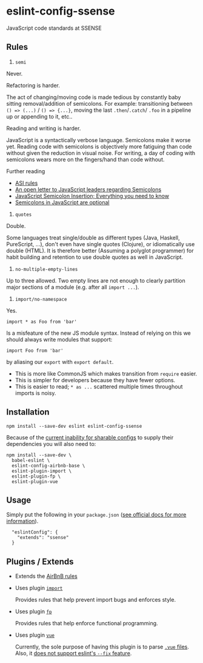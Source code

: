 # eslint-config-ssense

JavaScript code standards at SSENSE

## Rules

1. `semi`

  Never.

  Refactoring is harder.

  The act of changing/moving code  is made tedious by constantly baby sitting removal/addition of semicolons. For example: transitioning between `() => (...)` / `() => {...}`, moving the last `.then`/`.catch`/ `.foo` in a pipeline up or appending to it, etc..

  Reading and writing is harder.

  JavaScript is a syntactically verbose language. Semicolons make it worse yet. Reading code with semicolons is objectively more fatiguing than code without given the reduction in visual noise. For writing, a day of coding with semicolons wears more on the fingers/hand than code without.

  Further reading

  * [ASI rules](http://stackoverflow.com/questions/2846283/what-are-the-rules-for-javascripts-automatic-semicolon-insertion-asi)
  * [An open letter to JavaScript leaders regarding Semicolons](http://blog.izs.me/post/2353458699/an-open-letter-to-javascript-leaders-regarding)
  * [JavaScript Semicolon Insertion; Everything you need to know](http://inimino.org/~inimino/blog/javascript_semicolons)
  * [Semicolons in JavaScript are optional](http://mislav.net/2010/05/semicolons/)

1. `quotes`

  Double.

  Some languages treat single/double as different types (Java, Haskell, PureScript, ...), don't even have single quotes (Clojure), or idiomatically use double (HTML). It is therefore better (Assuming a polyglot programmer) for habit building and retention to use double quotes as well in JavaScript.

1. `no-multiple-empty-lines`

  Up to three allowed. Two empty lines are not enough to clearly partition major sections of a module (e.g. after all `import ...`).

1. `import/no-namespace`

  Yes.

  ```
  import * as Foo from 'bar'
  ```
  Is a misfeature of the new JS module syntax. Instead of relying on this we should always write modules that support:
  ```
  import Foo from 'bar'
  ```
  by aliasing our `export` with  `export default`.

  * This is more like CommonJS which makes transition from `require` easier.
  * This is simpler for developers because they have fewer options.
  * This is easier to read; `* as ...` scattered multiple times throughout imports is noisy.


## Installation
```
npm install --save-dev eslint eslint-config-ssense
```

Because of the [current inability for sharable configs](https://github.com/eslint/eslint/issues/3458) to supply their dependencies you will also need to:

```
npm install --save-dev \
  babel-eslint \
  eslint-config-airbnb-base \
  eslint-plugin-import \
  eslint-plugin-fp \
  eslint-plugin-vue
```


## Usage

Simply put the following in your `package.json` ([see official docs for more information](http://eslint.org/docs/user-guide/configuring#extending-configuration-files)).

```
  "eslintConfig": {
    "extends": "ssense"
  }
```


## Plugins / Extends

* Extends the [AirBnB rules](https://github.com/airbnb/javascript)

* Uses plugin [`import`](https://github.com/benmosher/eslint-plugin-import)

  Provides rules that help prevent import bugs and enforces style.

* Uses plugin [`fp`](https://github.com/jfmengels/eslint-plugin-fp)

  Provides rules that help enforce functional programming.

* Uses plugin [`vue`](https://github.com/vuejs/eslint-plugin-vue)

  Currently, the sole purpose of having this plugin is to parse [`.vue` files](https://vuejs.org/v2/guide/single-file-components.html). Also, it [does not support eslint's `--fix` feature](https://github.com/vuejs/eslint-plugin-vue/issues/1).
